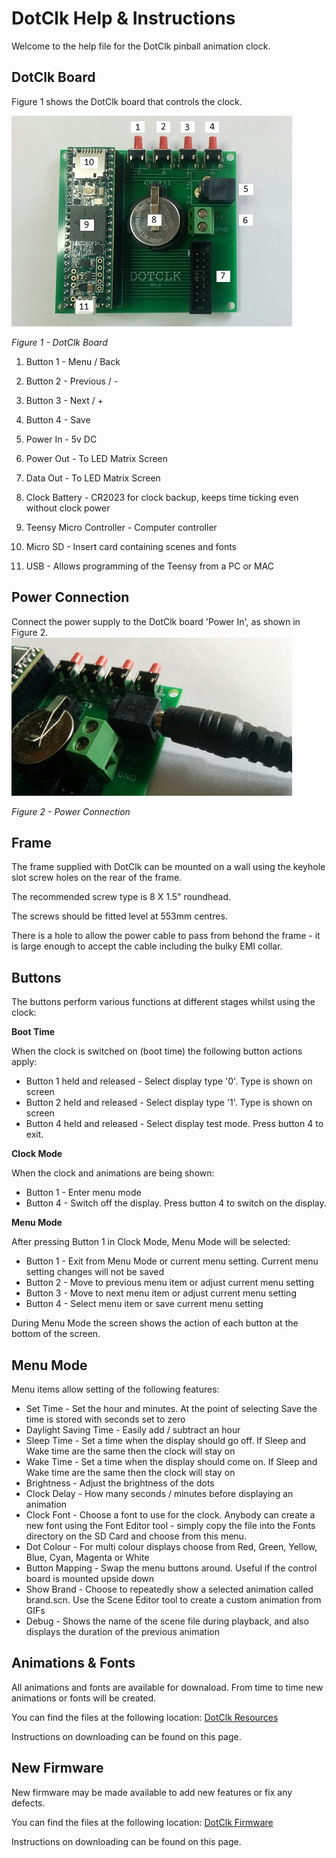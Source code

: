 # DotClk Help & Instructions

Welcome to the help file for the DotClk pinball animation clock.


## DotClk Board

Figure 1 shows the DotClk board that controls the clock.

![DotClk Board](/Images/DotClkBoard.jpg)

*Figure 1 - DotClk Board*

1. Button 1 - Menu / Back

2. Button 2 - Previous / -

3. Button 3 - Next / +

4. Button 4 - Save

5. Power In - 5v DC

6. Power Out - To LED Matrix Screen

7. Data Out - To LED Matrix Screen
8. Clock Battery - CR2023 for clock backup, keeps time ticking even without clock power

9. Teensy Micro Controller - Computer controller

10. Micro SD - Insert card containing scenes and fonts

11. USB - Allows programming of the Teensy from a PC or MAC


## Power Connection
Connect the power supply to the DotClk board 'Power In', as shown in Figure 2.
![Power Connection](/Images/PowerConnection.jpg)

*Figure 2 - Power Connection*

## Frame
The frame supplied with DotClk can be mounted on a wall using the keyhole slot screw holes on the rear of the frame.

The recommended screw type is 8 X 1.5" roundhead.

The screws should be fitted level at 553mm centres.

There is a hole to allow the power cable to pass from behond the frame - it is large enough to accept the cable including the bulky EMI collar.
## Buttons
The buttons perform various functions at different stages whilst using the clock:

**Boot Time**


When the clock is switched on (boot time) the following button actions apply:
* Button 1 held and released - Select display type '0'. Type is shown on screen
* Button 2 held and released - Select display type '1'. Type is shown on screen
* Button 4 held and released - Select display test mode. Press button 4 to exit.

**Clock Mode**

When the clock and animations are being shown:
* Button 1 - Enter menu mode
* Button 4 - Switch off the display. Press button 4 to switch on the display.

**Menu Mode**

After pressing Button 1 in Clock Mode, Menu Mode will be selected:
* Button 1 - Exit from Menu Mode or current menu setting. Current menu setting changes will not be saved
* Button 2 - Move to previous menu item or adjust current menu setting
* Button 3 - Move to next menu item or adjust current menu setting
* Button 4 - Select menu item or save current menu setting

During Menu Mode the screen shows the action of each button at the bottom of the screen.

## Menu Mode

Menu items allow setting of the following features:
* Set Time - Set the hour and minutes. At the point of selecting Save the time is stored with seconds set to zero
* Daylight Saving Time - Easily add / subtract an hour
* Sleep Time - Set a time when the display should go off. If Sleep and Wake time are the same then the clock will stay on
* Wake Time - Set a time when the display should come on. If Sleep and Wake time are the same then the clock will stay on
* Brightness - Adjust the brightness of the dots
* Clock Delay - How many seconds / minutes before displaying an animation
* Clock Font - Choose a font to use for the clock. Anybody can create a new font using the Font Editor tool - simply copy the file into the Fonts directory on the SD Card and choose from this menu.
* Dot Colour - For multi colour displays choose from Red, Green, Yellow, Blue, Cyan, Magenta or White
* Button Mapping - Swap the menu buttons around. Useful if the control board is mounted upside down
* Show Brand - Choose to repeatedly show a selected animation called brand.scn. Use the Scene Editor tool to create a custom animation from GIFs
* Debug - Shows the name of the scene file during playback, and also displays the duration of the previous animation

## Animations & Fonts
All animations and fonts are available for downaload. From time to time new animations or fonts will be created.

You can find the files at the following location:
[DotClk Resources](https://github.com/sigmafx/DotClk-Resources)

Instructions on downloading can be found on this page.

## New Firmware
New firmware may be made available to add new features or fix any defects.

You can find the files at the following location:
[DotClk Firmware](https://github.com/sigmafx/DotClk)

Instructions on downloading can be found on this page.
